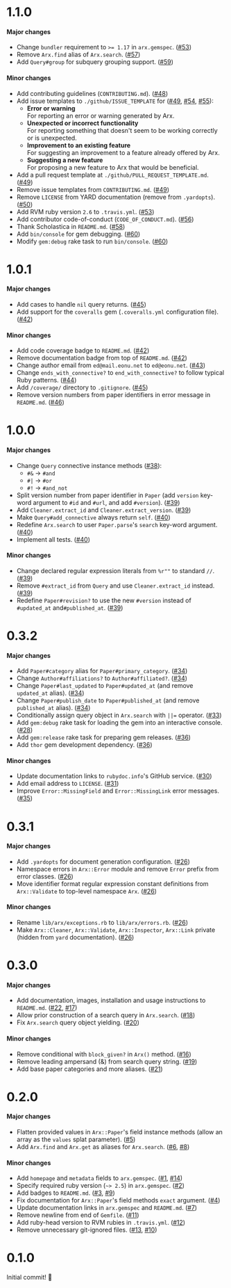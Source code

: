 # 1.1.0

#### Major changes

- Change `bundler` requirement to `>= 1.17` in `arx.gemspec`. ([#53](https://github.com/eonu/arx/pull/53))
- Remove `Arx.find` alias of `Arx.search`. ([#57](https://github.com/eonu/arx/pull/57))
- Add `Query#group` for subquery grouping support. ([#59](https://github.com/eonu/arx/pull/59))

#### Minor changes

- Add contributing guidelines (`CONTRIBUTING.md`). ([#48](https://github.com/eonu/arx/pull/48))
- Add issue templates to `./github/ISSUE_TEMPLATE` for ([#49](https://github.com/eonu/arx/pull/49), [#54](https://github.com/eonu/arx/pull/54), [#55](https://github.com/eonu/arx/pull/55)):
  - **Error or warning**<br>For reporting an error or warning generated by Arx.
  - **Unexpected or incorrect functionality**<br>For reporting something that doesn't seem to be working correctly or is unexpected.
  - **Improvement to an existing feature**<br>For suggesting an improvement to a feature already offered by Arx.
  - **Suggesting a new feature**<br>For proposing a new feature to Arx that would be beneficial.
- Add a pull request template at `./github/PULL_REQUEST_TEMPLATE.md`. ([#49](https://github.com/eonu/arx/pull/49))
- Remove issue templates from `CONTRIBUTING.md`. ([#49](https://github.com/eonu/arx/pull/49))
- Remove `LICENSE` from YARD documentation (remove from `.yardopts`). ([#50](https://github.com/eonu/arx/pull/50))
- Add RVM ruby version `2.6` to `.travis.yml`. ([#53](https://github.com/eonu/arx/pull/53))
- Add contributor code-of-conduct (`CODE_OF_CONDUCT.md`). ([#56](https://github.com/eonu/arx/pull/56))
- Thank Scholastica in `README.md`. ([#58](https://github.com/eonu/arx/pull/58))
- Add `bin/console` for gem debugging. ([#60](https://github.com/eonu/arx/pull/60))
- Modify `gem:debug` rake task to run `bin/console`. ([#60](https://github.com/eonu/arx/pull/60))

# 1.0.1

#### Major changes

- Add cases to handle `nil` query returns. ([#45](https://github.com/eonu/arx/pull/45))
- Add support for the `coveralls` gem (`.coveralls.yml` configuration file). ([#42](https://github.com/eonu/arx/pull/42))

#### Minor changes

- Add code coverage badge to `README.md`. ([#42](https://github.com/eonu/arx/pull/42))
- Remove documentation badge from top of `README.md`. ([#42](https://github.com/eonu/arx/pull/42))
- Change author email from `ed@mail.eonu.net` to `ed@eonu.net`. ([#43](https://github.com/eonu/arx/pull/43))
- Change `ends_with_connective?` to `end_with_connective?` to follow typical Ruby patterns. ([#44](https://github.com/eonu/arx/pull/44))
- Add `/coverage/` directory to `.gitignore`. ([#45](https://github.com/eonu/arx/pull/45))
- Remove version numbers from paper identifiers in error message in `README.md`. ([#46](https://github.com/eonu/arx/pull/46))

# 1.0.0

#### Major changes

- Change `Query` connective instance methods ([#38](https://github.com/eonu/arx/pull/38)):
  - `#&` -> `#and`
  - `#|` -> `#or`
  - `#!` -> `#and_not`
- Split version number from paper identifier in `Paper` (add `version` key-word argument to `#id` and `#url`, and add `#version`). ([#39](https://github.com/eonu/arx/pull/39))
- Add `Cleaner.extract_id` and `Cleaner.extract_version`. ([#39](https://github.com/eonu/arx/pull/39))
- Make `Query#add_connective` always return `self`. ([#40](https://github.com/eonu/arx/pull/40))
- Redefine `Arx.search` to user `Paper.parse`'s `search` key-word argument. ([#40](https://github.com/eonu/arx/pull/40))
- Implement all tests. ([#40](https://github.com/eonu/arx/pull/40))

#### Minor changes

- Change declared regular expression literals from `%r""` to standard `//`. ([#39](https://github.com/eonu/arx/pull/39))
- Remove `#extract_id` from `Query` and use `Cleaner.extract_id` instead. ([#39](https://github.com/eonu/arx/pull/39))
- Redefine `Paper#revision?` to use the new `#version` instead of `#updated_at` and`#published_at`. ([#39](https://github.com/eonu/arx/pull/39))

# 0.3.2

#### Major changes

- Add `Paper#category` alias for `Paper#primary_category`. ([#34](https://github.com/eonu/arx/pull/34))
- Change `Author#affiliations?` to `Author#affiliated?`. ([#34](https://github.com/eonu/arx/pull/34))
- Change `Paper#last_updated` to `Paper#updated_at` (and remove `updated_at` alias). ([#34](https://github.com/eonu/arx/pull/34))
- Change `Paper#publish_date` to `Paper#published_at` (and remove `published_at` alias). ([#34](https://github.com/eonu/arx/pull/34))
- Conditionally assign query object in `Arx.search` with `||=` operator. ([#33](https://github.com/eonu/arx/pull/33))
- Add `gem:debug` rake task for loading the gem into an interactive console. ([#28](https://github.com/eonu/arx/pull/28))
- Add `gem:release` rake task for preparing gem releases. ([#36](https://github.com/eonu/arx/pull/36))
- Add `thor` gem development dependency. ([#36](https://github.com/eonu/arx/pull/36))

#### Minor changes

- Update documentation links to `rubydoc.info`'s GitHub service. ([#30](https://github.com/eonu/arx/pull/30))
- Add email address to `LICENSE`. ([#31](https://github.com/eonu/arx/pull/31))
- Improve `Error::MissingField` and `Error::MissingLink` error messages. ([#35](https://github.com/eonu/arx/pull/35))

# 0.3.1

#### Major changes

- Add `.yardopts` for document generation configuration. ([#26](https://github.com/eonu/arx/pull/26))
- Namespace errors in `Arx::Error` module and remove `Error` prefix from error classes. ([#26](https://github.com/eonu/arx/pull/26))
- Move identifier format regular expression constant definitions from `Arx::Validate` to top-level namespace `Arx`. ([#26](https://github.com/eonu/arx/pull/26))

#### Minor changes

- Rename `lib/arx/exceptions.rb` to `lib/arx/errors.rb`. ([#26](https://github.com/eonu/arx/pull/26))
- Make `Arx::Cleaner`, `Arx::Validate`, `Arx::Inspector`, `Arx::Link` private (hidden from `yard` documentation). ([#26](https://github.com/eonu/arx/pull/26))

# 0.3.0

#### Major changes

- Add documentation, images, installation and usage instructions to `README.md`. ([#22](https://github.com/eonu/arx/pull/22), [#17](https://github.com/eonu/arx/pull/17))
- Allow prior construction of a search query in `Arx.search`. ([#18](https://github.com/eonu/arx/pull/18))
- Fix `Arx.search` query object yielding. ([#20](https://github.com/eonu/arx/pull/20))

#### Minor changes

- Remove conditional with `block_given?` in `Arx()` method. ([#16](https://github.com/eonu/arx/pull/16))
- Remove leading ampersand (&) from search query string. ([#19](https://github.com/eonu/arx/pull/19))
- Add base paper categories and more aliases. ([#21](https://github.com/eonu/arx/pull/21))

# 0.2.0

#### Major changes

- Flatten provided values in `Arx::Paper`'s field instance methods (allow an array as the `values` splat parameter). ([#5](https://github.com/eonu/arx/pull/5))
- Add `Arx.find` and `Arx.get` as aliases for `Arx.search`. ([#6](https://github.com/eonu/arx/pull/6), [#8](https://github.com/eonu/arx/pull/8))

#### Minor changes

- Add `homepage` and `metadata` fields to `arx.gemspec`. ([#1](https://github.com/eonu/arx/pull/1), [#14](https://github.com/eonu/arx/pull/14))
- Specify required ruby version (`~> 2.5`) in `arx.gemspec`. ([#2](https://github.com/eonu/arx/pull/2))
- Add badges to `README.md`. ([#3](https://github.com/eonu/arx/pull/3), [#9](https://github.com/eonu/arx/pull/9))
- Fix documentation for `Arx::Paper`'s field methods `exact` argument. ([#4](https://github.com/eonu/arx/pull/4))
- Update documentation links in `arx.gemspec` and `README.md`. ([#7](https://github.com/eonu/arx/pull/7))
- Remove newline from end of `Gemfile`. ([#11](https://github.com/eonu/arx/pull/11))
- Add ruby-head version to RVM rubies in `.travis.yml`. ([#12](https://github.com/eonu/arx/pull/12))
- Remove unnecessary git-ignored files. ([#13](https://github.com/eonu/arx/pull/13), [#10](https://github.com/eonu/arx/pull/10))

# 0.1.0

Initial commit! 🎉